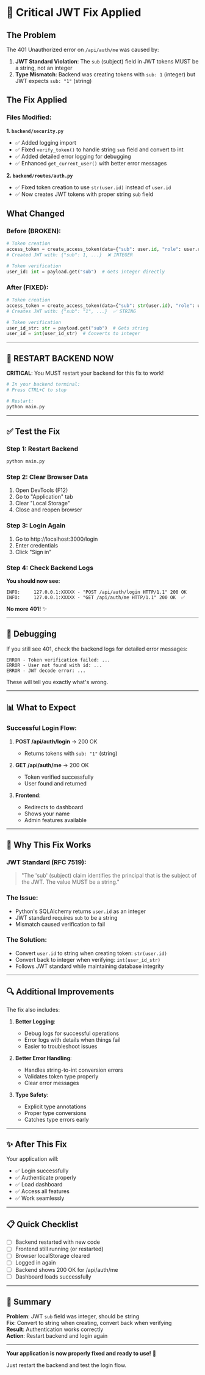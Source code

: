 # 🔧 Critical JWT Fix Applied

## The Problem
The 401 Unauthorized error on `/api/auth/me` was caused by:
1. **JWT Standard Violation**: The `sub` (subject) field in JWT tokens MUST be a string, not an integer
2. **Type Mismatch**: Backend was creating tokens with `sub: 1` (integer) but JWT expects `sub: "1"` (string)

## The Fix Applied

### Files Modified:

**1. `backend/security.py`**
- ✅ Added logging import
- ✅ Fixed `verify_token()` to handle string `sub` field and convert to int
- ✅ Added detailed error logging for debugging
- ✅ Enhanced `get_current_user()` with better error messages

**2. `backend/routes/auth.py`**
- ✅ Fixed token creation to use `str(user.id)` instead of `user.id`
- ✅ Now creates JWT tokens with proper string `sub` field

## What Changed

### Before (BROKEN):
```python
# Token creation
access_token = create_access_token(data={"sub": user.id, "role": user.role})
# Created JWT with: {"sub": 1, ...}  ❌ INTEGER

# Token verification
user_id: int = payload.get("sub")  # Gets integer directly
```

### After (FIXED):
```python
# Token creation
access_token = create_access_token(data={"sub": str(user.id), "role": user.role})
# Creates JWT with: {"sub": "1", ...}  ✅ STRING

# Token verification
user_id_str: str = payload.get("sub")  # Gets string
user_id = int(user_id_str)  # Converts to integer
```

---

## 🔄 RESTART BACKEND NOW

**CRITICAL**: You MUST restart your backend for this fix to work!

```bash
# In your backend terminal:
# Press CTRL+C to stop

# Restart:
python main.py
```

---

## ✅ Test the Fix

### Step 1: Restart Backend
```bash
python main.py
```

### Step 2: Clear Browser Data
1. Open DevTools (F12)
2. Go to "Application" tab
3. Clear "Local Storage"
4. Close and reopen browser

### Step 3: Login Again
1. Go to http://localhost:3000/login
2. Enter credentials
3. Click "Sign in"

### Step 4: Check Backend Logs

**You should now see:**
```
INFO:     127.0.0.1:XXXXX - "POST /api/auth/login HTTP/1.1" 200 OK
INFO:     127.0.0.1:XXXXX - "GET /api/auth/me HTTP/1.1" 200 OK  ✅
```

**No more 401!** ✨

---

## 🐛 Debugging

If you still see 401, check the backend logs for detailed error messages:

```
ERROR - Token verification failed: ...
ERROR - User not found with id: ...
ERROR - JWT decode error: ...
```

These will tell you exactly what's wrong.

---

## 📊 What to Expect

### Successful Login Flow:

1. **POST /api/auth/login** → 200 OK
   - Returns tokens with `sub: "1"` (string)

2. **GET /api/auth/me** → 200 OK
   - Token verified successfully
   - User found and returned

3. **Frontend**:
   - Redirects to dashboard
   - Shows your name
   - Admin features available

---

## 🎯 Why This Fix Works

### JWT Standard (RFC 7519):
> "The 'sub' (subject) claim identifies the principal that is the subject of the JWT. The value MUST be a string."

### The Issue:
- Python's SQLAlchemy returns `user.id` as an integer
- JWT standard requires `sub` to be a string
- Mismatch caused verification to fail

### The Solution:
- Convert `user.id` to string when creating token: `str(user.id)`
- Convert back to integer when verifying: `int(user_id_str)`
- Follows JWT standard while maintaining database integrity

---

## 🔍 Additional Improvements

The fix also includes:

1. **Better Logging**: 
   - Debug logs for successful operations
   - Error logs with details when things fail
   - Easier to troubleshoot issues

2. **Better Error Handling**:
   - Handles string-to-int conversion errors
   - Validates token type properly
   - Clear error messages

3. **Type Safety**:
   - Explicit type annotations
   - Proper type conversions
   - Catches type errors early

---

## ✨ After This Fix

Your application will:
- ✅ Login successfully
- ✅ Authenticate properly
- ✅ Load dashboard
- ✅ Access all features
- ✅ Work seamlessly

---

## 📋 Quick Checklist

- [ ] Backend restarted with new code
- [ ] Frontend still running (or restarted)
- [ ] Browser localStorage cleared
- [ ] Logged in again
- [ ] Backend shows 200 OK for /api/auth/me
- [ ] Dashboard loads successfully

---

## 🚀 Summary

**Problem**: JWT `sub` field was integer, should be string  
**Fix**: Convert to string when creating, convert back when verifying  
**Result**: Authentication works correctly  
**Action**: Restart backend and login again  

---

**Your application is now properly fixed and ready to use!** 🎉

Just restart the backend and test the login flow.
